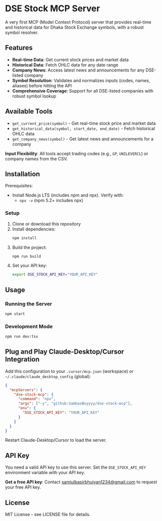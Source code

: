 # DSE Stock MCP Server
A very first MCP (Model Context Protocol) server that provides real-time and historical data for Dhaka Stock Exchange symbols, with a robust symbol resolver.

## Features
- **Real-time Data**: Get current stock prices and market data
- **Historical Data**: Fetch OHLC data for any date range
- **Company News**: Access latest news and announcements for any DSE-listed company
- **Symbol Resolution**: Validates and normalizes inputs (codes, names, aliases) before hitting the API
- **Comprehensive Coverage**: Support for all DSE-listed companies with robust symbol lookup

## Available Tools
- `get_current_price(symbol)` - Get real-time stock price and market data
- `get_historical_data(symbol, start_date, end_date)` - Fetch historical OHLC data
- `get_company_news(symbol)` - Get latest news and announcements for a company

**Input Flexibility**: All tools accept trading codes (e.g., `GP`, `UNILEVERCL`) or company names from the CSV.

## Installation
Prerequisites:
- Install Node.js LTS (includes npm and npx). Verify with:
  - `npx -v` (npm 5.2+ includes npx)

### Setup
1. Clone or download this repository
2. Install dependencies:
   ```bash
   npm install
   ```
3. Build the project:
   ```bash
   npm run build
   ```
4. Set your API key:
   ```bash
   export DSE_STOCK_API_KEY="YOUR_API_KEY"
   ```

## Usage
### Running the Server
```bash
npm start
```

### Development Mode
```bash
npm run dev:tsx
```

## Plug and Play Claude-Desktop/Cursor Integration
Add this configuration to your `.cursor/mcp.json` (workspace) or `~/.claude/claude_desktop_config` (global):
```json
{
  "mcpServers": {
    "dse-stock-mcp": {
      "command": "npx",
      "args": ["-y", "github:SambasBoyyyy/dse-stock-mcp"],
      "env": {
        "DSE_STOCK_API_KEY": "YOUR_API_KEY"
      }
    }
  }
}
```
Restart Claude-Desktop/Cursor to load the server.

## API Key
You need a valid API key to use this server. Set the `DSE_STOCK_API_KEY` environment variable with your API key.

**Get a free API key**: Contact samiulbasirbhuiyan1234@gmail.com to request your free API key.

## License
MIT License - see LICENSE file for details.

